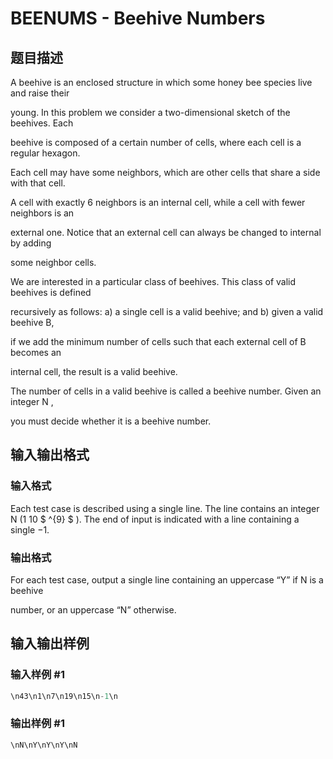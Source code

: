 # BEENUMS - Beehive Numbers

## 题目描述

A beehive is an enclosed structure in which some honey bee species live and raise their

young. In this problem we consider a two-dimensional sketch of the beehives. Each

beehive is composed of a certain number of cells, where each cell is a regular hexagon.

Each cell may have some neighbors, which are other cells that share a side with that cell.

A cell with exactly 6 neighbors is an internal cell, while a cell with fewer neighbors is an

external one. Notice that an external cell can always be changed to internal by adding

some neighbor cells.

We are interested in a particular class of beehives. This class of valid beehives is defined

recursively as follows: a) a single cell is a valid beehive; and b) given a valid beehive B,

if we add the minimum number of cells such that each external cell of B becomes an

internal cell, the result is a valid beehive.

The number of cells in a valid beehive is called a beehive number. Given an integer N ,

you must decide whether it is a beehive number.

## 输入输出格式

### 输入格式

Each test case is described using a single line. The line contains an integer N (1 10 $ ^{9} $ ). The end of input is indicated with a line containing a single −1.

### 输出格式

For each test case, output a single line containing an uppercase “Y” if N is a beehive

number, or an uppercase “N” otherwise.

## 输入输出样例

### 输入样例 #1

```cpp
\n43\n1\n7\n19\n15\n-1\n
```


### 输出样例 #1

```cpp
\nN\nY\nY\nY\nN
```


